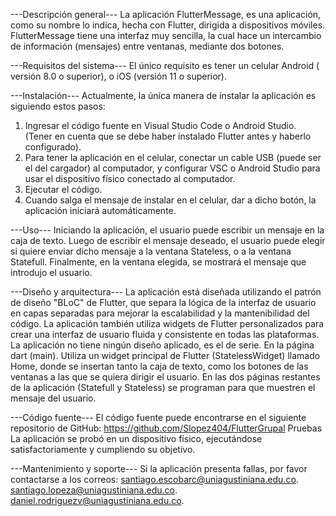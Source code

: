 ---Descripción general---
La aplicación FlutterMessage, es una aplicación, como su nombre lo indica, hecha con Flutter, dirigida a dispositivos móviles. FlutterMessage tiene una interfaz muy sencilla, la cual hace un intercambio de información (mensajes) entre ventanas, mediante dos botones.

---Requisitos del sistema---
El único requisito es tener un celular Android ( versión 8.0 o superior), o iOS (versión 11 o superior).

---Instalación---
Actualmente, la única manera de instalar la aplicación es siguiendo estos pasos:
1. Ingresar el código fuente en Visual Studio Code o Android Studio. (Tener en cuenta que se debe haber instalado Flutter antes y haberlo configurado).
2. Para tener la aplicación en el celular, conectar un cable USB (puede ser el del cargador) al computador, y configurar VSC o Android Studio para usar el dispositivo físico conectado al computador.
3. Ejecutar el código.
4. Cuando salga el mensaje de instalar en el celular, dar a dicho botón, la aplicación iniciará automáticamente.

---Uso---
Iniciando la aplicación, el usuario puede escribir un mensaje en la caja de texto.
Luego de escribir el mensaje deseado, el usuario puede elegir si quiere enviar dicho mensaje a la ventana Stateless, o a la ventana Statefull.
Finalmente, en la ventana elegida, se mostrará el mensaje que introdujo el usuario.

---Diseño y arquitectura---
La aplicación está diseñada utilizando el patrón de diseño "BLoC" de Flutter, que separa la lógica de la interfaz de usuario en capas separadas para mejorar la escalabilidad y la mantenibilidad del código. La aplicación también utiliza widgets de Flutter personalizados para crear una interfaz de usuario fluida y consistente en todas las plataformas.
La aplicación no tiene ningún diseño aplicado, es el de serie. En la página dart (main). Utiliza un widget principal de Flutter (StatelessWidget) llamado Home, donde se insertan tanto la caja de texto, como los botones de las ventanas a las que se quiera dirigir el usuario. En las dos páginas restantes de la aplicación (Statefull y Stateless) se programan para que muestren el mensaje del usuario.

---Código fuente---
El código fuente puede encontrarse en el siguiente repositorio de GitHub: https://github.com/Slopez404/FlutterGrupal
Pruebas
La aplicación se probó en un dispositivo físico, ejecutándose satisfactoriamente y cumpliendo su objetivo.

---Mantenimiento y soporte---
Si la aplicación presenta fallas, por favor contactarse a los correos:
santiago.escobarc@uniagustiniana.edu.co.
santiago.lopeza@uniagustiniana.edu.co.
daniel.rodriguezv@uniagustiniana.edu.co.

